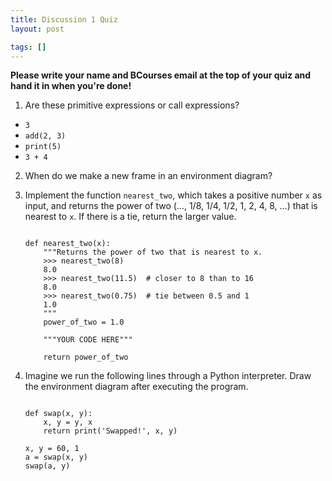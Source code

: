 ```yaml
---
title: Discussion 1 Quiz
layout: post

tags: []
---
```


**Please write your name and BCourses email at the top of your quiz and hand
it in when you're done!**


1. Are these primitive expressions or call expressions?
  * `3`
  * `add(2, 3)`
  * `print(5)`
  * `3 + 4`


2. When do we make a new frame in an environment diagram?


3. Implement the function `nearest_two`, which takes a positive number `x` as
   input, and returns the power of two (..., 1/8, 1/4, 1/2, 1, 2, 4, 8, ...)
   that is nearest to `x`. If there is a tie, return the larger value.

    ```python3

    def nearest_two(x):
        """Returns the power of two that is nearest to x.
        >>> nearest_two(8)
        8.0
        >>> nearest_two(11.5)  # closer to 8 than to 16
        8.0
        >>> nearest_two(0.75)  # tie between 0.5 and 1
        1.0
        """
        power_of_two = 1.0

        """YOUR CODE HERE"""

        return power_of_two

    ```

4. Imagine we run the following lines through a Python interpreter. Draw the
   environment diagram after executing the program.

    ```python3

    def swap(x, y):
        x, y = y, x
        return print('Swapped!', x, y)

    x, y = 60, 1
    a = swap(x, y)
    swap(a, y)

    ```